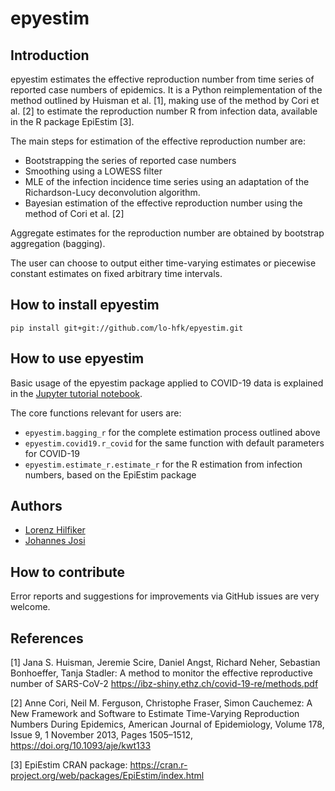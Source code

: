 # epyestim

## Introduction

epyestim estimates the effective reproduction number
from time series of reported case numbers of epidemics. It is a
Python reimplementation of the method outlined by
Huisman et al. [1], making use of the method by Cori et al. [2]
to estimate the reproduction number R from infection data, 
available in the R package EpiEstim [3].

The main steps for estimation of the effective reproduction number are:

  * Bootstrapping the series of reported case numbers
  * Smoothing using a LOWESS filter
  * MLE of the infection incidence time series
    using an adaptation of the Richardson-Lucy deconvolution algorithm.
  * Bayesian estimation of the effective reproduction number using the
    method of Cori et al. [2]
    
Aggregate estimates for the reproduction number are obtained by bootstrap
aggregation (bagging).

The user can choose to output either time-varying estimates or piecewise
constant estimates on fixed arbitrary time intervals.

## How to install epyestim

```
pip install git+git://github.com/lo-hfk/epyestim.git
```

## How to use epyestim

Basic usage of the epyestim package applied to COVID-19 data is explained
in the [Jupyter tutorial notebook](notebooks/covid_tutorial.ipynb).

The core functions relevant for users are:

* `epyestim.bagging_r` for the complete estimation process
  outlined above
* `epyestim.covid19.r_covid` for the same function with default
  parameters for COVID-19
* `epyestim.estimate_r.estimate_r` for the R estimation from
  infection numbers, based on the EpiEstim package

## Authors

* [Lorenz Hilfiker](mailto:lorenz.hilfiker@gmail.com)
* [Johannes Josi](mailto:johannes@josi.info)

## How to contribute

Error reports and suggestions for improvements via GitHub issues
are very welcome.

## References

[1] Jana S. Huisman, Jeremie Scire, Daniel Angst, Richard Neher,
Sebastian Bonhoeffer, Tanja Stadler: A method to monitor the effective
reproductive number of SARS-CoV-2
https://ibz-shiny.ethz.ch/covid-19-re/methods.pdf

[2] Anne Cori, Neil M. Ferguson, Christophe Fraser, Simon Cauchemez:
A New Framework and Software to Estimate Time-Varying Reproduction
Numbers During Epidemics, American Journal of Epidemiology, Volume 178,
Issue 9, 1 November 2013, Pages 1505–1512,
https://doi.org/10.1093/aje/kwt133

[3] EpiEstim CRAN package:
https://cran.r-project.org/web/packages/EpiEstim/index.html